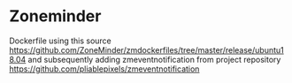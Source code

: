 # Zoneminder

Dockerfile using this source https://github.com/ZoneMinder/zmdockerfiles/tree/master/release/ubuntu18.04 and subsequently adding zmeventnotification 
from project repository https://github.com/pliablepixels/zmeventnotification
